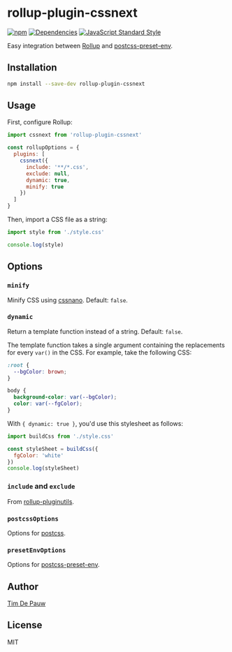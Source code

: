# rollup-plugin-cssnext

[![npm](https://img.shields.io/npm/v/rollup-plugin-cssnext.svg)](https://www.npmjs.com/package/rollup-plugin-cssnext) [![Dependencies](https://img.shields.io/david/timdp/rollup-plugin-cssnext.svg)](https://david-dm.org/timdp/rollup-plugin-cssnext) [![JavaScript Standard Style](https://img.shields.io/badge/code%20style-standard-brightgreen.svg)](https://standardjs.com/)

Easy integration between [Rollup](http://rollupjs.org/) and [postcss-preset-env](https://preset-env.cssdb.org/).

## Installation

```bash
npm install --save-dev rollup-plugin-cssnext
```

## Usage

First, configure Rollup:

```js
import cssnext from 'rollup-plugin-cssnext'

const rollupOptions = {
  plugins: [
    cssnext({
      include: '**/*.css',
      exclude: null,
      dynamic: true,
      minify: true
    })
  ]
}
```

Then, import a CSS file as a string:

```js
import style from './style.css'

console.log(style)
```

## Options

### `minify`

Minify CSS using [cssnano](http://cssnano.co/). Default: `false`.

### `dynamic`

Return a template function instead of a string. Default: `false`.

The template function takes a single argument containing the replacements for
every `var()` in the CSS. For example, take the following CSS:

```css
:root {
  --bgColor: brown;
}

body {
  background-color: var(--bgColor);
  color: var(--fgColor);
}
```

With `{ dynamic: true }`, you'd use this stylesheet as follows:

```js
import buildCss from './style.css'

const styleSheet = buildCss({
  fgColor: 'white'
})
console.log(styleSheet)
```

### `include` and `exclude`

From [rollup-pluginutils](https://github.com/rollup/rollup-pluginutils#createfilter).

### `postcssOptions`

Options for [postcss](http://postcss.org/).

### `presetEnvOptions`

Options for [postcss-preset-env](https://preset-env.cssdb.org/).

## Author

[Tim De Pauw](https://github.com/timdp)

## License

MIT
